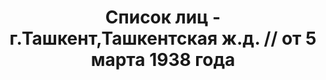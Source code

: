 ---
title: Список лиц - г.Ташкент,Ташкентская ж.д. // от 5 марта 1938 года
description: РГАСПИ, ф.17, оп.171, дело 415, лист 43
images:
- /disk/pictures/v07/17-171-415-043.jpg
- /disk/pictures/v07/17-171-415-044.jpg
- /disk/pictures/v07/17-171-415-045.jpg
- /disk/pictures/v07/17-171-415-046.jpg
- /disk/pictures/v07/17-171-415-047.jpg
---
